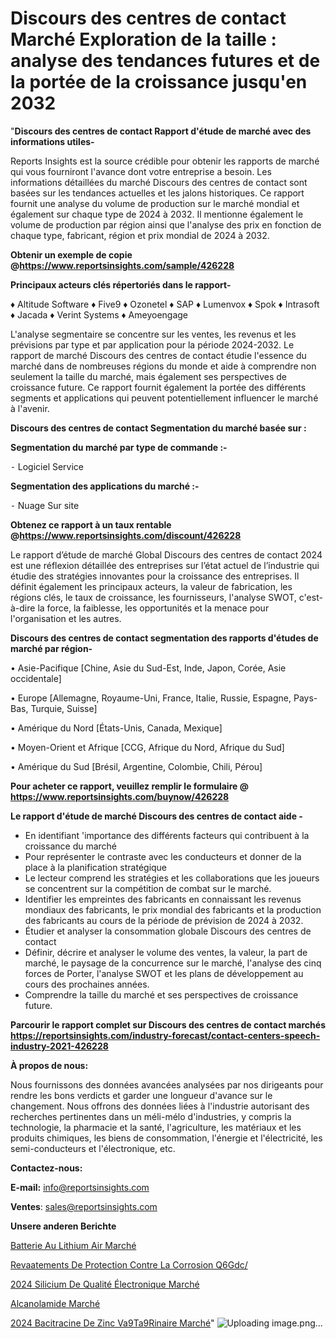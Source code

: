 # Discours des centres de contact Marché Exploration de la taille : analyse des tendances futures et de la portée de la croissance jusqu'en 2032

"<strong>Discours des centres de contact Rapport d'étude de marché avec des informations utiles-</strong>

Reports Insights est la source crédible pour obtenir les rapports de marché qui vous fourniront l'avance dont votre entreprise a besoin. Les informations détaillées du marché Discours des centres de contact sont basées sur les tendances actuelles et les jalons historiques. Ce rapport fournit une analyse du volume de production sur le marché mondial et également sur chaque type de 2024 à 2032. Il mentionne également le volume de production par région ainsi que l'analyse des prix en fonction de chaque type, fabricant, région et prix mondial de 2024 à 2032.

<strong><b>Obtenir un exemple de copie @</b></strong><a href=https://www.reportsinsights.com/sample/426228><strong><b>https://www.reportsinsights.com/sample/426228</b></strong></a>

<b>Principaux acteurs clés répertoriés dans le rapport-</b>

<b> </b>♦ Altitude Software
♦ Five9
♦ Ozonetel
♦ SAP
♦ Lumenvox
♦ Spok
♦ Intrasoft
♦ Jacada
♦ Verint Systems
♦ Ameyoengage

L'analyse segmentaire se concentre sur les ventes, les revenus et les prévisions par type et par application pour la période 2024-2032. Le rapport de marché Discours des centres de contact étudie l'essence du marché dans de nombreuses régions du monde et aide à comprendre non seulement la taille du marché, mais également ses perspectives de croissance future. Ce rapport fournit également la portée des différents segments et applications qui peuvent potentiellement influencer le marché à l'avenir.

<strong>Discours des centres de contact Segmentation du marché basée sur :</strong>

<strong>Segmentation du marché par type de commande :-</strong>

⁃ Logiciel
Service

<strong>Segmentation des applications du marché :-</strong>

⁃ Nuage
Sur site

<strong><b>Obtenez ce rapport à un taux rentable @</b></strong><a href=https://www.reportsinsights.com/discount/426228><strong><b>https://www.reportsinsights.com/discount/426228</b></strong></a>

Le rapport d’étude de marché Global Discours des centres de contact 2024 est une réflexion détaillée des entreprises sur l’état actuel de l’industrie qui étudie des stratégies innovantes pour la croissance des entreprises. Il définit également les principaux acteurs, la valeur de fabrication, les régions clés, le taux de croissance, les fournisseurs, l'analyse SWOT, c'est-à-dire la force, la faiblesse, les opportunités et la menace pour l'organisation et les autres.

<strong>Discours des centres de contact segmentation des rapports d'études de marché par région-</strong>

• Asie-Pacifique [Chine, Asie du Sud-Est, Inde, Japon, Corée, Asie occidentale]

• Europe [Allemagne, Royaume-Uni, France, Italie, Russie, Espagne, Pays-Bas, Turquie, Suisse]

• Amérique du Nord [États-Unis, Canada, Mexique]

• Moyen-Orient et Afrique [CCG, Afrique du Nord, Afrique du Sud]

• Amérique du Sud [Brésil, Argentine, Colombie, Chili, Pérou]

<strong>Pour acheter ce rapport, veuillez remplir le formulaire @   <a href=https://www.reportsinsights.com/buynow/426228>https://www.reportsinsights.com/buynow/426228</a></strong>

<strong>Le rapport d'étude de marché Discours des centres de contact aide -</strong>
<ul>
  <li>En identifiant 'importance des différents facteurs qui contribuent à la croissance du marché</li>
  <li>Pour représenter le contraste avec les conducteurs et donner de la place à la planification stratégique</li>
  <li>Le lecteur comprend les stratégies et les collaborations que les joueurs se concentrent sur la compétition de combat sur le marché.</li>
  <li>Identifier les empreintes des fabricants en connaissant les revenus mondiaux des fabricants, le prix mondial des fabricants et la production des fabricants au cours de la période de prévision de 2024 à 2032.</li>
  <li>Étudier et analyser la consommation globale Discours des centres de contact</li>
  <li>Définir, décrire et analyser le volume des ventes, la valeur, la part de marché, le paysage de la concurrence sur le marché, l'analyse des cinq forces de Porter, l'analyse SWOT et les plans de développement au cours des prochaines années.</li>
  <li>Comprendre la taille du marché et ses perspectives de croissance future.</li>
</ul>

<strong>Parcourir le rapport complet sur Discours des centres de contact marchés <a href=https://reportsinsights.com/industry-forecast/contact-centers-speech-industry-2021-426228>https://reportsinsights.com/industry-forecast/contact-centers-speech-industry-2021-426228</a></strong>

<strong>À propos de nous:</strong>

Nous fournissons des données avancées analysées par nos dirigeants pour rendre les bons verdicts et garder une longueur d'avance sur le changement. Nous offrons des données liées à l'industrie autorisant des recherches pertinentes dans un méli-mélo d'industries, y compris la technologie, la pharmacie et la santé, l'agriculture, les matériaux et les produits chimiques, les biens de consommation, l'énergie et l'électricité, les semi-conducteurs et l'électronique, etc.

<strong>Contactez-nous:</strong>

<strong>E-mail:</strong> <a href=mailto:info@reportsinsights.com>info@reportsinsights.com</a>

<strong>Ventes</strong>: <a href=mailto:sales@reportsinsights.com>sales@reportsinsights.com</a>

<strong>Unsere anderen Berichte</strong>

<a href=https://www.linkedin.com/pulse/batterie-au-lithium-air-march%C3%A9-rapport-2024-nouvelles-sqfkc/>Batterie Au Lithium Air Marché</a>

<a href=https://www.linkedin.com/pulse/rev%C3%AAtements-de-protection-contre-la-corrosion-q6gdc/>Revaatements De Protection Contre La Corrosion Q6Gdc/</a>

<a href=https://www.linkedin.com/pulse/2024-silicium-de-qualité-électronique-marché-zphcc/>2024 Silicium De Qualité Électronique Marché</a>

<a href=https://www.linkedin.com/pulse/alcanolamide-march%C3%A9-analyse-historique-xiqtf/>Alcanolamide Marché</a>

<a href=https://www.linkedin.com/pulse/2024-bacitracine-de-zinc-v%C3%A9t%C3%A9rinaire-march%C3%A9-hnz2c/>2024 Bacitracine De Zinc Va9Ta9Rinaire Marché</a>"
![Uploading image.png…]()
